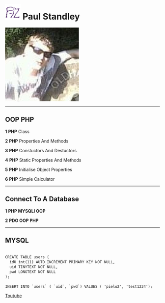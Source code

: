 # ![Icon](img/pro-icon-1.png) **__Paul Standley__**

![Profile Pick](img/profile.png)

---

## OOP PHP

__1__ **PHP** Class

__2__ **PHP** Properties And Methods

__3__ **PHP** Constuctors And Destuctors

__4__ **PHP** Static Properties And Methods

__5__ **PHP**  Initialise Object Properties

__6__ **PHP** Simple Calculator

---

## Connect To A Database

__1__ **PHP MYSQLI OOP**

__2__ **PDO OOP PHP**

---

## MYSQL

```mysql

CREATE TABLE users (
  idU int(11) AUTO_INCREMENT PRIMARY KEY NOT NULL,
  uid TINYTEXT NOT NULL,
  pwd LONGTEXT NOT NULL  
);

INSERT INTO `users` ( `uid`, `pwd`) VALUES ( 'pielo2', 'test1234');

```

[Toutube](https://www.youtube.com/watch?v=OTSgHCyafSM&list=PL0eyrZgxdwhypQiZnYXM7z7-OTkcMgGPh&index=9)
